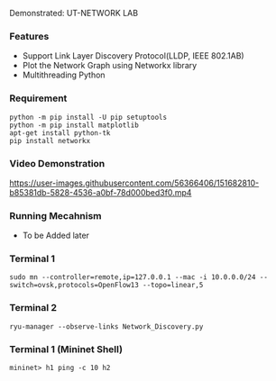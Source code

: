 
Demonstrated: UT-NETWORK LAB

### Features

- Support Link Layer Discovery Protocol(LLDP, IEEE 802.1AB)
- Plot the Network Graph using Networkx library
- Multithreading Python

### Requirement
    python -m pip install -U pip setuptools
    python -m pip install matplotlib
    apt-get install python-tk
    pip install networkx
### Video Demonstration



https://user-images.githubusercontent.com/56366406/151682810-b85381db-5828-4536-a0bf-78d000bed3f0.mp4


### Running Mecahnism
- To be Added later

### Terminal 1
    sudo mn --controller=remote,ip=127.0.0.1 --mac -i 10.0.0.0/24 --switch=ovsk,protocols=OpenFlow13 --topo=linear,5
### Terminal 2
    ryu-manager --observe-links Network_Discovery.py 
### Terminal 1 (Mininet Shell)
    mininet> h1 ping -c 10 h2
